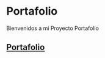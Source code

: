 # Portafolio 
Bienvenidos a mi Proyecto Portafolio
## [Portafolio](https://marceloboyano.github.io/portafolio/)
